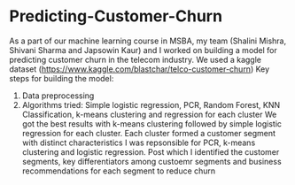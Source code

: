 # Predicting-Customer-Churn

As a part of our machine learning course in MSBA, my team (Shalini Mishra, Shivani Sharma and Japsowin Kaur) and I worked on building a model for predicting customer churn in the telecom industry. We used a kaggle dataset (https://www.kaggle.com/blastchar/telco-customer-churn)
Key steps for building the model:
  1. Data preprocessing
  2. Algorithms tried: Simple logistic regression, PCR, Random Forest, KNN Classification, k-means clustering and regression for each            cluster
We got the best results with k-means clustering followed by simple logistic regression for each cluster. Each cluster formed a customer segment with distinct characteristics
I was repsonsible for PCR, k-means clustering and logistic regression. Post which I identified the customer segments, key differentiators among custoemr segments and business recommendations for each segment to reduce churn
